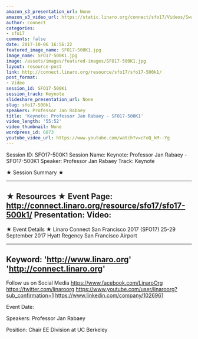 ```yaml
---
amazon_s3_presentation_url: None
amazon_s3_video_url: https://static.linaro.org/connect/sfo17/Videos/Swarms%202.0%20The%20Living%20Network%20of%20Everyone%20and%20Everything%20%257C%20Panel-%207%20Years%20of%20Linaro%20%2523SFO17.mp4
author: connect
categories:
- sfo17
comments: false
date: 2017-10-06 16:56:22
featured_image_name: SFO17-500K1.jpg
image_name: SFO17-500K1.jpg
image: /assets/images/featured-images/SFO17-500K1.jpg
layout: resource-post
link: http://connect.linaro.org/resource/sfo17/sfo17-500k1/
post_format:
- Video
session_id: SFO17-500K1
session_track: Keynote
slideshare_presentation_url: None
slug: sfo17-500k1
speakers: Professor Jan Rabaey
title: 'Keynote: Professor Jan Rabaey - SFO17-500K1'
video_length: '55:52'
video_thumbnail: None
wordpress_id: 6073
youtube_video_url: https://www.youtube.com/watch?v=cFoQ_kM--Yg
---
```


Session ID: SFO17-500K1
Session Name: Keynote: Professor Jan Rabaey - SFO17-500K1
Speaker: Professor Jan Rabaey
Track: Keynote

★ Session Summary ★

---------------------------------------------------
★ Resources ★
Event Page: http://connect.linaro.org/resource/sfo17/sfo17-500k1/
Presentation:
Video:
---------------------------------------------------

★ Event Details ★
Linaro Connect San Francisco 2017 (SFO17)
25-29 September 2017
Hyatt Regency San Francisco Airport

---------------------------------------------------
Keyword:
'http://www.linaro.org'
'http://connect.linaro.org'
---------------------------------------------------
Follow us on Social Media
https://www.facebook.com/LinaroOrg
https://twitter.com/linaroorg
https://www.youtube.com/user/linaroorg?sub_confirmation=1
https://www.linkedin.com/company/1026961

Event Date:

Speakers: Professor Jan Rabaey

Position: Chair EE Division at UC Berkeley
